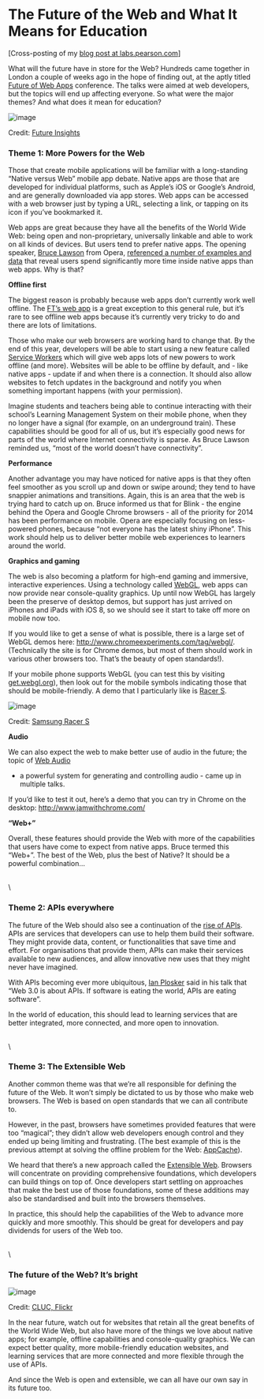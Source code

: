 <!--
slug: the-future-of-the-web-and-what-it-means-for
date: Wed Oct 15 2014 11:36:00 GMT+0100 (BST)
tags: 
title: The Future of the Web and What It Means for Education
id: 100068774869
link: http://www.peteroshaughnessy.com/post/100068774869/the-future-of-the-web-and-what-it-means-for
raw: {"blog_name":"poshaughnessy","id":100068774869,"post_url":"http://www.peteroshaughnessy.com/post/100068774869/the-future-of-the-web-and-what-it-means-for","slug":"the-future-of-the-web-and-what-it-means-for","type":"text","date":"2014-10-15 10:36:00 GMT","timestamp":1413369360,"state":"published","format":"html","reblog_key":"FZiKSeFB","tags":[],"short_url":"http://tmblr.co/ZyfjBw1TCa5FL","summary":"The Future of the Web and What It Means for Education","recommended_source":null,"recommended_color":null,"highlighted":[],"note_count":3,"title":"The Future of the Web and What It Means for Education","body":"<p>[Cross-posting of my <a href=\"http://labs.pearson.com/the-future-of-web-and-what-it-means-for-education/\">blog post at labs.pearson.com</a>]</p>\n<p><span>What will the future have in store for the Web? Hundreds came together in London a couple of weeks ago in the hope of finding out, at the aptly titled </span><a href=\"https://futureofwebapps.com/london-2014/\"><span>Future of Web Apps</span></a><span> conference. The talks were aimed at web developers, but the topics will end up affecting everyone. So what were the major themes? And what does it mean for education?</span></p>\n<p><img alt=\"image\" src=\"http://33.media.tumblr.com/3d85c89bb85185e3ccfd5aedc9649a5f/tumblr_inline_ndhchm1Wll1r5besl.png\"/></p>\n<p><small>Credit: <a href=\"https://twitter.com/fowa/status/517319990882877441\" title=\"Future Insights\">Future Insights</a></small></p>\n\n<p></p>\n<h3>Theme 1: More Powers for the Web</h3>\n<p>Those that create mobile applications will be familiar with a long-standing “Native versus Web” mobile app debate. Native apps are those that are developed for individual platforms, such as Apple’s iOS or Google’s Android, and are generally downloaded via app stores. Web apps can be accessed with a web browser just by typing a URL, selecting a link, or tapping on its icon if you’ve bookmarked it.</p>\n<p><span>Web apps are great because they have all the benefits of the World Wide Web: being open and non-proprietary, universally linkable and able to work on all kinds of devices. But users tend to prefer native apps. The opening speaker, </span><a href=\"http://www.brucelawson.co.uk/\"><span>Bruce Lawson</span></a><span> from Opera, </span><a href=\"https://brucelawson.github.io/talks/2014/fowa/\"><span>referenced a number of examples and data</span></a><span> that reveal users spend significantly more time inside native apps than web apps. Why is that?</span></p>\n\n<p><strong>Offline first</strong></p>\n<p><span>The biggest reason is probably because web apps don’t currently work well offline. The </span><a href=\"http://app.ft.com/\"><span>FT’s web app</span></a><span> is a great exception to this general rule, but it’s rare to see offline web apps because it’s currently very tricky to do and there are lots of limitations.</span></p>\n<p><span>Those who make our web browsers are working hard to change that. By the end of this year, developers will be able to start using a new feature called </span><a href=\"https://developer.mozilla.org/en-US/docs/Web/API/ServiceWorker_API\"><span>Service Workers</span></a><span> which will give web apps lots of new powers to work offline (and more). Websites will be able to be offline by default, and - like native apps - update if and when there is a connection.</span><span> </span><span>It should also allow websites to fetch updates in the background and notify you when something important happens (with your permission).</span></p>\n<p><span>Imagine students and teachers being able to continue interacting with their school’s Learning Management System on their mobile phone, when they no longer have a signal (for example, on an underground train). These capabilities should be good for all of us, but it’s especially good news for parts of the world where Internet connectivity is sparse. As Bruce Lawson reminded us, </span><span>“most of the world doesn’t have connectivity”</span><span>.</span></p>\n\n<p><strong>Performance</strong></p>\n<p><span><span id=\"docs-internal-guid-c924e1ec-132d-a80f-0b8a-d3dafebed142\"><span>Another advantage you may have noticed for native apps is that they often feel smoother as you scroll up and down or swipe around; they tend to have snappier animations and transitions. Again, this is an area that the web is trying hard to catch up on. Bruce informed us that for Blink - the engine behind the Opera and Google Chrome browsers - </span><span>all</span><span> of the priority for 2014 has been performance on mobile. Opera are especially focusing on less-powered phones, because “not everyone has the latest shiny iPhone”. This work should help us to deliver better mobile web experiences to learners around the world.</span></span></span></p>\n\n<p></p>\n<p><strong>Graphics and gaming</strong></p>\n<p><span>The web is also becoming a platform for high-end gaming and immersive, interactive experiences. Using a technology called </span><a href=\"https://developer.mozilla.org/en-US/docs/Web/WebGL\"><span>WebGL</span></a><span>, web apps can now provide near console-quality graphics. Up until now WebGL has largely been the preserve of desktop demos, but support has just arrived on iPhones and iPads with iOS 8, so we should see it start to take off more on mobile now too.</span></p>\n<p><span>If you would like to get a sense of what is possible, there is a large set of WebGL demos here: </span><a href=\"http://www.chromeexperiments.com/tag/webgl/\"><span><a href=\"http://www.chromeexperiments.com/tag/webgl/\">http://www.chromeexperiments.com/tag/webgl/</a></span></a><span>. (Technically the site is for Chrome demos, but most of them should work in various other browsers too. That’s the beauty of open standards!).</span></p>\n<p><span>If your mobile phone supports WebGL (you can test this by visiting </span><a href=\"http://get.webgl.org/\"><span>get.webgl.org</span></a><span>), then look out for the mobile symbols indicating those that should be mobile-friendly. A demo that I particularly like is </span><a href=\"http://www.chromeexperiments.com/detail/racer-s/\"><span>Racer S</span></a><span>.</span></p>\n<p><img alt=\"image\" src=\"http://31.media.tumblr.com/c0aa5adbda9fdb93f6afd33553263398/tumblr_inline_ndhcj4ka7g1r5besl.png\"/></p>\n<p><small>Credit: <a href=\"https://www.google.co.uk/url?sa=t&amp;rct=j&amp;q=&amp;esrc=s&amp;source=web&amp;cd=1&amp;cad=rja&amp;uact=8&amp;ved=0CEAQFjAA&amp;url=http%3A%2F%2Fhelloracer.com%2Fracer-s%2F&amp;ei=XgY0VJGfGYvxasekgpAK&amp;usg=AFQjCNEfQ_SoXyh9A9iaXJZmuem1T6NgpQ\">Samsung Racer S</a></small></p>\n\n<p><strong>Audio</strong></p>\n<p><span>We can also expect the web to make better use of audio in the future; the topic of </span><a href=\"https://developer.mozilla.org/en-US/docs/Web/API/Web_Audio_API\"><span>Web Audio</span></a><span> - a powerful system for generating and controlling audio - came up in multiple talks.</span></p>\n<p><span>If you’d like to test it out, here’s a demo that you can try in Chrome on the desktop: </span><span><a href=\"http://www.jamwithchrome.com/\">http://www.jamwithchrome.com/</a></span></p>\n\n<p><strong>“Web+”</strong></p>\n<p><span>Overall, these features should provide the Web with more of the capabilities that users have come to expect from native apps. Bruce termed this “Web+”. The best of the Web, plus the best of Native? It should be a powerful combination&hellip;</span></p>\n<p><br/><br/></p>\n<h3>Theme 2: APIs everywhere</h3>\n<p><span>The future of the Web should also see a continuation of the </span><a href=\"http://thenextweb.com/dd/2014/03/28/api-economy/\"><span>rise of APIs</span></a><span>. APIs are services that developers can use to help them build their software. They might provide data, content, or functionalities that save time and effort. For organisations that provide them, APIs can make their services available to new audiences, and allow innovative new uses that they might never have imagined.</span></p>\n<p><span>With APIs becoming ever more ubiquitous, </span><a href=\"https://www.linkedin.com/in/ianplosker\"><span>Ian Plosker</span></a><span> said in his talk that </span><span>“Web 3.0 is about APIs. If software is eating the world, APIs are eating software”</span><span>.</span></p>\n<p><span>In the world of education, this should lead to learning services that are better integrated, more connected, and more open to innovation.</span></p>\n<p><br/><br/></p>\n<h3>Theme 3: The Extensible Web</h3>\n<p><span>Another common theme was that we’re all responsible for defining the future of the Web. It won’t simply be dictated to us by those who make web browsers. The Web is based on open standards that we can all contribute to. </span></p>\n<p><span>However, in the past, browsers have sometimes provided features that were too “magical”; they didn’t allow web developers enough control and they ended up being limiting and frustrating. (The best example of this is the previous attempt at solving the offline problem for the Web: </span><a href=\"http://www.html5rocks.com/en/tutorials/appcache/beginner/\"><span>AppCache</span></a><span>). </span></p>\n<p><span>We heard that there’s a new approach called the </span><a href=\"http://extensiblewebmanifesto.org/\"><span>Extensible Web</span></a><span>. Browsers will concentrate on providing comprehensive foundations, which developers can build things on top of. Once developers start settling on approaches that make the best use of those foundations, some of these additions may also be standardised and built into the browsers themselves.</span></p>\n<p><span>In practice, this should help the capabilities of the Web to advance more quickly and more smoothly. This should be great for developers and pay dividends for users of the Web too.</span></p>\n<p><br/><br/></p>\n<h3>The future of the Web? It&rsquo;s bright</h3>\n<p><span><img alt=\"image\" src=\"http://33.media.tumblr.com/204bff8275a679aa7585a42490c15ad8/tumblr_inline_ndhcgi6jgd1r5besl.jpg\"/></span></p>\n<p><small>Credit: <a href=\"https://www.flickr.com/photos/35378394@N03/3280622749/\">CLUC, Flickr</a></small></p>\n<p>In the near future, watch out for websites that retain all the great benefits of the World Wide Web, but also have more of the things we love about native apps; for example, offline capabilities and console-quality graphics. We can expect better quality, more mobile-friendly education websites, and learning services that are more connected and more flexible through the use of APIs.</p>\n<p>And since the Web is open and extensible, we can all have our own say in its future too.</p>","reblog":{"tree_html":"","comment":"<p>[Cross-posting of my <a href=\"http://labs.pearson.com/the-future-of-web-and-what-it-means-for-education/\">blog post at labs.pearson.com</a>]</p>\n<p><span>What will the future have in store for the Web? Hundreds came together in London a couple of weeks ago in the hope of finding out, at the aptly titled </span><a href=\"https://futureofwebapps.com/london-2014/\"><span>Future of Web Apps</span></a><span> conference. The talks were aimed at web developers, but the topics will end up affecting everyone. So what were the major themes? And what does it mean for education?</span></p>\n<p><img alt=\"image\" src=\"http://33.media.tumblr.com/3d85c89bb85185e3ccfd5aedc9649a5f/tumblr_inline_ndhchm1Wll1r5besl.png\"></p>\n<p><small>Credit: <a href=\"https://twitter.com/fowa/status/517319990882877441\" title=\"Future Insights\">Future Insights</a></small></p>\n\n<p></p>\n<h3>Theme 1: More Powers for the Web</h3>\n<p>Those that create mobile applications will be familiar with a long-standing “Native versus Web” mobile app debate. Native apps are those that are developed for individual platforms, such as Apple’s iOS or Google’s Android, and are generally downloaded via app stores. Web apps can be accessed with a web browser just by typing a URL, selecting a link, or tapping on its icon if you’ve bookmarked it.</p>\n<p><span>Web apps are great because they have all the benefits of the World Wide Web: being open and non-proprietary, universally linkable and able to work on all kinds of devices. But users tend to prefer native apps. The opening speaker, </span><a href=\"http://www.brucelawson.co.uk/\"><span>Bruce Lawson</span></a><span> from Opera, </span><a href=\"https://brucelawson.github.io/talks/2014/fowa/\"><span>referenced a number of examples and data</span></a><span> that reveal users spend significantly more time inside native apps than web apps. Why is that?</span></p>\n\n<p><strong>Offline first</strong></p>\n<p><span>The biggest reason is probably because web apps don’t currently work well offline. The </span><a href=\"http://app.ft.com/\"><span>FT’s web app</span></a><span> is a great exception to this general rule, but it’s rare to see offline web apps because it’s currently very tricky to do and there are lots of limitations.</span></p>\n<p><span>Those who make our web browsers are working hard to change that. By the end of this year, developers will be able to start using a new feature called </span><a href=\"https://developer.mozilla.org/en-US/docs/Web/API/ServiceWorker_API\"><span>Service Workers</span></a><span> which will give web apps lots of new powers to work offline (and more). Websites will be able to be offline by default, and - like native apps - update if and when there is a connection.</span><span> </span><span>It should also allow websites to fetch updates in the background and notify you when something important happens (with your permission).</span></p>\n<p><span>Imagine students and teachers being able to continue interacting with their school’s Learning Management System on their mobile phone, when they no longer have a signal (for example, on an underground train). These capabilities should be good for all of us, but it’s especially good news for parts of the world where Internet connectivity is sparse. As Bruce Lawson reminded us, </span><span>“most of the world doesn’t have connectivity”</span><span>.</span></p>\n\n<p><strong>Performance</strong></p>\n<p><span><span id=\"docs-internal-guid-c924e1ec-132d-a80f-0b8a-d3dafebed142\"><span>Another advantage you may have noticed for native apps is that they often feel smoother as you scroll up and down or swipe around; they tend to have snappier animations and transitions. Again, this is an area that the web is trying hard to catch up on. Bruce informed us that for Blink - the engine behind the Opera and Google Chrome browsers - </span><span>all</span><span> of the priority for 2014 has been performance on mobile. Opera are especially focusing on less-powered phones, because “not everyone has the latest shiny iPhone”. This work should help us to deliver better mobile web experiences to learners around the world.</span></span></span></p>\n\n<p></p>\n<p><strong>Graphics and gaming</strong></p>\n<p><span>The web is also becoming a platform for high-end gaming and immersive, interactive experiences. Using a technology called </span><a href=\"https://developer.mozilla.org/en-US/docs/Web/WebGL\"><span>WebGL</span></a><span>, web apps can now provide near console-quality graphics. Up until now WebGL has largely been the preserve of desktop demos, but support has just arrived on iPhones and iPads with iOS 8, so we should see it start to take off more on mobile now too.</span></p>\n<p><span>If you would like to get a sense of what is possible, there is a large set of WebGL demos here: </span><a href=\"http://www.chromeexperiments.com/tag/webgl/\"><span><a href=\"http://www.chromeexperiments.com/tag/webgl/\">http://www.chromeexperiments.com/tag/webgl/</a></span></a><span>. (Technically the site is for Chrome demos, but most of them should work in various other browsers too. That’s the beauty of open standards!).</span></p>\n<p><span>If your mobile phone supports WebGL (you can test this by visiting </span><a href=\"http://get.webgl.org/\"><span>get.webgl.org</span></a><span>), then look out for the mobile symbols indicating those that should be mobile-friendly. A demo that I particularly like is </span><a href=\"http://www.chromeexperiments.com/detail/racer-s/\"><span>Racer S</span></a><span>.</span></p>\n<p><img alt=\"image\" src=\"http://31.media.tumblr.com/c0aa5adbda9fdb93f6afd33553263398/tumblr_inline_ndhcj4ka7g1r5besl.png\"></p>\n<p><small>Credit: <a href=\"https://www.google.co.uk/url?sa=t&amp;rct=j&amp;q=&amp;esrc=s&amp;source=web&amp;cd=1&amp;cad=rja&amp;uact=8&amp;ved=0CEAQFjAA&amp;url=http%3A%2F%2Fhelloracer.com%2Fracer-s%2F&amp;ei=XgY0VJGfGYvxasekgpAK&amp;usg=AFQjCNEfQ_SoXyh9A9iaXJZmuem1T6NgpQ\">Samsung Racer S</a></small></p>\n\n<p><strong>Audio</strong></p>\n<p><span>We can also expect the web to make better use of audio in the future; the topic of </span><a href=\"https://developer.mozilla.org/en-US/docs/Web/API/Web_Audio_API\"><span>Web Audio</span></a><span> - a powerful system for generating and controlling audio - came up in multiple talks.</span></p>\n<p><span>If you’d like to test it out, here’s a demo that you can try in Chrome on the desktop: </span><span><a href=\"http://www.jamwithchrome.com/\">http://www.jamwithchrome.com/</a></span></p>\n\n<p><strong>“Web+”</strong></p>\n<p><span>Overall, these features should provide the Web with more of the capabilities that users have come to expect from native apps. Bruce termed this “Web+”. The best of the Web, plus the best of Native? It should be a powerful combination…</span></p>\n<p><br><br></p>\n<h3>Theme 2: APIs everywhere</h3>\n<p><span>The future of the Web should also see a continuation of the </span><a href=\"http://thenextweb.com/dd/2014/03/28/api-economy/\"><span>rise of APIs</span></a><span>. APIs are services that developers can use to help them build their software. They might provide data, content, or functionalities that save time and effort. For organisations that provide them, APIs can make their services available to new audiences, and allow innovative new uses that they might never have imagined.</span></p>\n<p><span>With APIs becoming ever more ubiquitous, </span><a href=\"https://www.linkedin.com/in/ianplosker\"><span>Ian Plosker</span></a><span> said in his talk that </span><span>“Web 3.0 is about APIs. If software is eating the world, APIs are eating software”</span><span>.</span></p>\n<p><span>In the world of education, this should lead to learning services that are better integrated, more connected, and more open to innovation.</span></p>\n<p><br><br></p>\n<h3>Theme 3: The Extensible Web</h3>\n<p><span>Another common theme was that we’re all responsible for defining the future of the Web. It won’t simply be dictated to us by those who make web browsers. The Web is based on open standards that we can all contribute to. </span></p>\n<p><span>However, in the past, browsers have sometimes provided features that were too “magical”; they didn’t allow web developers enough control and they ended up being limiting and frustrating. (The best example of this is the previous attempt at solving the offline problem for the Web: </span><a href=\"http://www.html5rocks.com/en/tutorials/appcache/beginner/\"><span>AppCache</span></a><span>). </span></p>\n<p><span>We heard that there’s a new approach called the </span><a href=\"http://extensiblewebmanifesto.org/\"><span>Extensible Web</span></a><span>. Browsers will concentrate on providing comprehensive foundations, which developers can build things on top of. Once developers start settling on approaches that make the best use of those foundations, some of these additions may also be standardised and built into the browsers themselves.</span></p>\n<p><span>In practice, this should help the capabilities of the Web to advance more quickly and more smoothly. This should be great for developers and pay dividends for users of the Web too.</span></p>\n<p><br><br></p>\n<h3>The future of the Web? It’s bright</h3>\n<p><span><img alt=\"image\" src=\"http://33.media.tumblr.com/204bff8275a679aa7585a42490c15ad8/tumblr_inline_ndhcgi6jgd1r5besl.jpg\"></span></p>\n<p><small>Credit: <a href=\"https://www.flickr.com/photos/35378394@N03/3280622749/\">CLUC, Flickr</a></small></p>\n<p>In the near future, watch out for websites that retain all the great benefits of the World Wide Web, but also have more of the things we love about native apps; for example, offline capabilities and console-quality graphics. We can expect better quality, more mobile-friendly education websites, and learning services that are more connected and more flexible through the use of APIs.</p>\n<p>And since the Web is open and extensible, we can all have our own say in its future too.</p>"},"trail":[{"blog":{"name":"poshaughnessy","active":true,"theme":{"header_full_width":1500,"header_full_height":500,"header_focus_width":889,"header_focus_height":500,"avatar_shape":"square","background_color":"#529ECC","body_font":"Helvetica Neue","header_bounds":"0,1480,500,591","header_image":"https://secure.static.tumblr.com/74662efec2d2d0b99044d7515b9b54c7/c7hvipl/3e6nlei2p/tumblr_static_9dr71irtcg84w844sgco0gg0o.jpg","header_image_focused":"https://secure.static.tumblr.com/74662efec2d2d0b99044d7515b9b54c7/c7hvipl/77fnlei2r/tumblr_static_tumblr_static_9dr71irtcg84w844sgco0gg0o_focused_v3.jpg","header_image_scaled":"https://secure.static.tumblr.com/74662efec2d2d0b99044d7515b9b54c7/c7hvipl/3e6nlei2p/tumblr_static_9dr71irtcg84w844sgco0gg0o_2048_v2.jpg","header_stretch":true,"link_color":"#F6F6F6","show_avatar":true,"show_description":true,"show_header_image":false,"show_title":true,"title_color":"#444444","title_font":"Gibson","title_font_weight":"bold"}},"post":{"id":"100068774869"},"content_raw":"<p>[Cross-posting of my <a href=\"http://labs.pearson.com/the-future-of-web-and-what-it-means-for-education/\">blog post at labs.pearson.com</a>]</p>\n<p><span>What will the future have in store for the Web? Hundreds came together in London a couple of weeks ago in the hope of finding out, at the aptly titled </span><a href=\"https://futureofwebapps.com/london-2014/\"><span>Future of Web Apps</span></a><span> conference. The talks were aimed at web developers, but the topics will end up affecting everyone. So what were the major themes? And what does it mean for education?</span></p>\n<p><img alt=\"image\" src=\"http://33.media.tumblr.com/3d85c89bb85185e3ccfd5aedc9649a5f/tumblr_inline_ndhchm1Wll1r5besl.png\"></p>\n<p><small>Credit: <a href=\"https://twitter.com/fowa/status/517319990882877441\" title=\"Future Insights\">Future Insights</a></small></p>\n\n<p></p>\n<h3>Theme 1: More Powers for the Web</h3>\n<p>Those that create mobile applications will be familiar with a long-standing “Native versus Web” mobile app debate. Native apps are those that are developed for individual platforms, such as Apple’s iOS or Google’s Android, and are generally downloaded via app stores. Web apps can be accessed with a web browser just by typing a URL, selecting a link, or tapping on its icon if you’ve bookmarked it.</p>\n<p><span>Web apps are great because they have all the benefits of the World Wide Web: being open and non-proprietary, universally linkable and able to work on all kinds of devices. But users tend to prefer native apps. The opening speaker, </span><a href=\"http://www.brucelawson.co.uk/\"><span>Bruce Lawson</span></a><span> from Opera, </span><a href=\"https://brucelawson.github.io/talks/2014/fowa/\"><span>referenced a number of examples and data</span></a><span> that reveal users spend significantly more time inside native apps than web apps. Why is that?</span></p>\n\n<p><strong>Offline first</strong></p>\n<p><span>The biggest reason is probably because web apps don’t currently work well offline. The </span><a href=\"http://app.ft.com/\"><span>FT’s web app</span></a><span> is a great exception to this general rule, but it’s rare to see offline web apps because it’s currently very tricky to do and there are lots of limitations.</span></p>\n<p><span>Those who make our web browsers are working hard to change that. By the end of this year, developers will be able to start using a new feature called </span><a href=\"https://developer.mozilla.org/en-US/docs/Web/API/ServiceWorker_API\"><span>Service Workers</span></a><span> which will give web apps lots of new powers to work offline (and more). Websites will be able to be offline by default, and - like native apps - update if and when there is a connection.</span><span> </span><span>It should also allow websites to fetch updates in the background and notify you when something important happens (with your permission).</span></p>\n<p><span>Imagine students and teachers being able to continue interacting with their school’s Learning Management System on their mobile phone, when they no longer have a signal (for example, on an underground train). These capabilities should be good for all of us, but it’s especially good news for parts of the world where Internet connectivity is sparse. As Bruce Lawson reminded us, </span><span>“most of the world doesn’t have connectivity”</span><span>.</span></p>\n\n<p><strong>Performance</strong></p>\n<p><span><span id=\"docs-internal-guid-c924e1ec-132d-a80f-0b8a-d3dafebed142\"><span>Another advantage you may have noticed for native apps is that they often feel smoother as you scroll up and down or swipe around; they tend to have snappier animations and transitions. Again, this is an area that the web is trying hard to catch up on. Bruce informed us that for Blink - the engine behind the Opera and Google Chrome browsers - </span><span>all</span><span> of the priority for 2014 has been performance on mobile. Opera are especially focusing on less-powered phones, because “not everyone has the latest shiny iPhone”. This work should help us to deliver better mobile web experiences to learners around the world.</span></span></span></p>\n\n<p></p>\n<p><strong>Graphics and gaming</strong></p>\n<p><span>The web is also becoming a platform for high-end gaming and immersive, interactive experiences. Using a technology called </span><a href=\"https://developer.mozilla.org/en-US/docs/Web/WebGL\"><span>WebGL</span></a><span>, web apps can now provide near console-quality graphics. Up until now WebGL has largely been the preserve of desktop demos, but support has just arrived on iPhones and iPads with iOS 8, so we should see it start to take off more on mobile now too.</span></p>\n<p><span>If you would like to get a sense of what is possible, there is a large set of WebGL demos here: </span><a href=\"http://www.chromeexperiments.com/tag/webgl/\"><span><a href=\"http://www.chromeexperiments.com/tag/webgl/\">http://www.chromeexperiments.com/tag/webgl/</a></span></a><span>. (Technically the site is for Chrome demos, but most of them should work in various other browsers too. That’s the beauty of open standards!).</span></p>\n<p><span>If your mobile phone supports WebGL (you can test this by visiting </span><a href=\"http://get.webgl.org/\"><span>get.webgl.org</span></a><span>), then look out for the mobile symbols indicating those that should be mobile-friendly. A demo that I particularly like is </span><a href=\"http://www.chromeexperiments.com/detail/racer-s/\"><span>Racer S</span></a><span>.</span></p>\n<p><img alt=\"image\" src=\"http://31.media.tumblr.com/c0aa5adbda9fdb93f6afd33553263398/tumblr_inline_ndhcj4ka7g1r5besl.png\"></p>\n<p><small>Credit: <a href=\"https://www.google.co.uk/url?sa=t&amp;rct=j&amp;q=&amp;esrc=s&amp;source=web&amp;cd=1&amp;cad=rja&amp;uact=8&amp;ved=0CEAQFjAA&amp;url=http%3A%2F%2Fhelloracer.com%2Fracer-s%2F&amp;ei=XgY0VJGfGYvxasekgpAK&amp;usg=AFQjCNEfQ_SoXyh9A9iaXJZmuem1T6NgpQ\">Samsung Racer S</a></small></p>\n\n<p><strong>Audio</strong></p>\n<p><span>We can also expect the web to make better use of audio in the future; the topic of </span><a href=\"https://developer.mozilla.org/en-US/docs/Web/API/Web_Audio_API\"><span>Web Audio</span></a><span> - a powerful system for generating and controlling audio - came up in multiple talks.</span></p>\n<p><span>If you’d like to test it out, here’s a demo that you can try in Chrome on the desktop: </span><span><a href=\"http://www.jamwithchrome.com/\">http://www.jamwithchrome.com/</a></span></p>\n\n<p><strong>“Web+”</strong></p>\n<p><span>Overall, these features should provide the Web with more of the capabilities that users have come to expect from native apps. Bruce termed this “Web+”. The best of the Web, plus the best of Native? It should be a powerful combination…</span></p>\n<p><br><br></p>\n<h3>Theme 2: APIs everywhere</h3>\n<p><span>The future of the Web should also see a continuation of the </span><a href=\"http://thenextweb.com/dd/2014/03/28/api-economy/\"><span>rise of APIs</span></a><span>. APIs are services that developers can use to help them build their software. They might provide data, content, or functionalities that save time and effort. For organisations that provide them, APIs can make their services available to new audiences, and allow innovative new uses that they might never have imagined.</span></p>\n<p><span>With APIs becoming ever more ubiquitous, </span><a href=\"https://www.linkedin.com/in/ianplosker\"><span>Ian Plosker</span></a><span> said in his talk that </span><span>“Web 3.0 is about APIs. If software is eating the world, APIs are eating software”</span><span>.</span></p>\n<p><span>In the world of education, this should lead to learning services that are better integrated, more connected, and more open to innovation.</span></p>\n<p><br><br></p>\n<h3>Theme 3: The Extensible Web</h3>\n<p><span>Another common theme was that we’re all responsible for defining the future of the Web. It won’t simply be dictated to us by those who make web browsers. The Web is based on open standards that we can all contribute to. </span></p>\n<p><span>However, in the past, browsers have sometimes provided features that were too “magical”; they didn’t allow web developers enough control and they ended up being limiting and frustrating. (The best example of this is the previous attempt at solving the offline problem for the Web: </span><a href=\"http://www.html5rocks.com/en/tutorials/appcache/beginner/\"><span>AppCache</span></a><span>). </span></p>\n<p><span>We heard that there’s a new approach called the </span><a href=\"http://extensiblewebmanifesto.org/\"><span>Extensible Web</span></a><span>. Browsers will concentrate on providing comprehensive foundations, which developers can build things on top of. Once developers start settling on approaches that make the best use of those foundations, some of these additions may also be standardised and built into the browsers themselves.</span></p>\n<p><span>In practice, this should help the capabilities of the Web to advance more quickly and more smoothly. This should be great for developers and pay dividends for users of the Web too.</span></p>\n<p><br><br></p>\n<h3>The future of the Web? It’s bright</h3>\n<p><span><img alt=\"image\" src=\"http://33.media.tumblr.com/204bff8275a679aa7585a42490c15ad8/tumblr_inline_ndhcgi6jgd1r5besl.jpg\"></span></p>\n<p><small>Credit: <a href=\"https://www.flickr.com/photos/35378394@N03/3280622749/\">CLUC, Flickr</a></small></p>\n<p>In the near future, watch out for websites that retain all the great benefits of the World Wide Web, but also have more of the things we love about native apps; for example, offline capabilities and console-quality graphics. We can expect better quality, more mobile-friendly education websites, and learning services that are more connected and more flexible through the use of APIs.</p>\n<p>And since the Web is open and extensible, we can all have our own say in its future too.</p>","content":"<p>[Cross-posting of my <a href=\"http://labs.pearson.com/the-future-of-web-and-what-it-means-for-education/\">blog post at labs.pearson.com</a>]</p>\n<p>What will the future have in store for the Web? Hundreds came together in London a couple of weeks ago in the hope of finding out, at the aptly titled <a href=\"https://futureofwebapps.com/london-2014/\">Future of Web Apps</a> conference. The talks were aimed at web developers, but the topics will end up affecting everyone. So what were the major themes? And what does it mean for education?</p>\n<p><img src=\"http://33.media.tumblr.com/3d85c89bb85185e3ccfd5aedc9649a5f/tumblr_inline_ndhchm1Wll1r5besl.png\" class=\"toggle_inline_image inline_image constrained_image\"/></p>\n<p><small>Credit: <a href=\"https://twitter.com/fowa/status/517319990882877441\" title=\"Future Insights\">Future Insights</a></small></p>\n\n\n<h3>Theme 1: More Powers for the Web</h3>\n<p>Those that create mobile applications will be familiar with a long-standing “Native versus Web” mobile app debate. Native apps are those that are developed for individual platforms, such as Apple’s iOS or Google’s Android, and are generally downloaded via app stores. Web apps can be accessed with a web browser just by typing a URL, selecting a link, or tapping on its icon if you’ve bookmarked it.</p>\n<p>Web apps are great because they have all the benefits of the World Wide Web: being open and non-proprietary, universally linkable and able to work on all kinds of devices. But users tend to prefer native apps. The opening speaker, <a href=\"http://www.brucelawson.co.uk/\">Bruce Lawson</a> from Opera, <a href=\"https://brucelawson.github.io/talks/2014/fowa/\">referenced a number of examples and data</a> that reveal users spend significantly more time inside native apps than web apps. Why is that?</p>\n\n<p><strong>Offline first</strong></p>\n<p>The biggest reason is probably because web apps don’t currently work well offline. The <a href=\"http://app.ft.com/\">FT’s web app</a> is a great exception to this general rule, but it’s rare to see offline web apps because it’s currently very tricky to do and there are lots of limitations.</p>\n<p>Those who make our web browsers are working hard to change that. By the end of this year, developers will be able to start using a new feature called <a href=\"https://developer.mozilla.org/en-US/docs/Web/API/ServiceWorker_API\">Service Workers</a> which will give web apps lots of new powers to work offline (and more). Websites will be able to be offline by default, and - like native apps - update if and when there is a connection. It should also allow websites to fetch updates in the background and notify you when something important happens (with your permission).</p>\n<p>Imagine students and teachers being able to continue interacting with their school’s Learning Management System on their mobile phone, when they no longer have a signal (for example, on an underground train). These capabilities should be good for all of us, but it’s especially good news for parts of the world where Internet connectivity is sparse. As Bruce Lawson reminded us, “most of the world doesn’t have connectivity”.</p>\n\n<p><strong>Performance</strong></p>\n<p>Another advantage you may have noticed for native apps is that they often feel smoother as you scroll up and down or swipe around; they tend to have snappier animations and transitions. Again, this is an area that the web is trying hard to catch up on. Bruce informed us that for Blink - the engine behind the Opera and Google Chrome browsers - all of the priority for 2014 has been performance on mobile. Opera are especially focusing on less-powered phones, because “not everyone has the latest shiny iPhone”. This work should help us to deliver better mobile web experiences to learners around the world.</p>\n\n\n<p><strong>Graphics and gaming</strong></p>\n<p>The web is also becoming a platform for high-end gaming and immersive, interactive experiences. Using a technology called <a href=\"https://developer.mozilla.org/en-US/docs/Web/WebGL\">WebGL</a>, web apps can now provide near console-quality graphics. Up until now WebGL has largely been the preserve of desktop demos, but support has just arrived on iPhones and iPads with iOS 8, so we should see it start to take off more on mobile now too.</p>\n<p>If you would like to get a sense of what is possible, there is a large set of WebGL demos here: <a href=\"http://www.chromeexperiments.com/tag/webgl/\"></a><a href=\"http://www.chromeexperiments.com/tag/webgl/\">http://www.chromeexperiments.com/tag/webgl/</a>. (Technically the site is for Chrome demos, but most of them should work in various other browsers too. That’s the beauty of open standards!).</p>\n<p>If your mobile phone supports WebGL (you can test this by visiting <a href=\"http://get.webgl.org/\">get.webgl.org</a>), then look out for the mobile symbols indicating those that should be mobile-friendly. A demo that I particularly like is <a href=\"http://www.chromeexperiments.com/detail/racer-s/\">Racer S</a>.</p>\n<p><img src=\"http://31.media.tumblr.com/c0aa5adbda9fdb93f6afd33553263398/tumblr_inline_ndhcj4ka7g1r5besl.png\" class=\"toggle_inline_image inline_image constrained_image\"/></p>\n<p><small>Credit: <a href=\"https://www.google.co.uk/url?sa=t&amp;rct=j&amp;q=&amp;esrc=s&amp;source=web&amp;cd=1&amp;cad=rja&amp;uact=8&amp;ved=0CEAQFjAA&amp;url=http%3A%2F%2Fhelloracer.com%2Fracer-s%2F&amp;ei=XgY0VJGfGYvxasekgpAK&amp;usg=AFQjCNEfQ_SoXyh9A9iaXJZmuem1T6NgpQ\">Samsung Racer S</a></small></p>\n\n<p><strong>Audio</strong></p>\n<p>We can also expect the web to make better use of audio in the future; the topic of <a href=\"https://developer.mozilla.org/en-US/docs/Web/API/Web_Audio_API\">Web Audio</a> - a powerful system for generating and controlling audio - came up in multiple talks.</p>\n<p>If you’d like to test it out, here’s a demo that you can try in Chrome on the desktop: <a href=\"http://www.jamwithchrome.com/\">http://www.jamwithchrome.com/</a></p>\n\n<p><strong>“Web+”</strong></p>\n<p>Overall, these features should provide the Web with more of the capabilities that users have come to expect from native apps. Bruce termed this “Web+”. The best of the Web, plus the best of Native? It should be a powerful combination…</p>\n<p><br /><br /></p>\n<h3>Theme 2: APIs everywhere</h3>\n<p>The future of the Web should also see a continuation of the <a href=\"http://thenextweb.com/dd/2014/03/28/api-economy/\">rise of APIs</a>. APIs are services that developers can use to help them build their software. They might provide data, content, or functionalities that save time and effort. For organisations that provide them, APIs can make their services available to new audiences, and allow innovative new uses that they might never have imagined.</p>\n<p>With APIs becoming ever more ubiquitous, <a href=\"https://www.linkedin.com/in/ianplosker\">Ian Plosker</a> said in his talk that “Web 3.0 is about APIs. If software is eating the world, APIs are eating software”.</p>\n<p>In the world of education, this should lead to learning services that are better integrated, more connected, and more open to innovation.</p>\n<p><br /><br /></p>\n<h3>Theme 3: The Extensible Web</h3>\n<p>Another common theme was that we’re all responsible for defining the future of the Web. It won’t simply be dictated to us by those who make web browsers. The Web is based on open standards that we can all contribute to. </p>\n<p>However, in the past, browsers have sometimes provided features that were too “magical”; they didn’t allow web developers enough control and they ended up being limiting and frustrating. (The best example of this is the previous attempt at solving the offline problem for the Web: <a href=\"http://www.html5rocks.com/en/tutorials/appcache/beginner/\">AppCache</a>). </p>\n<p>We heard that there’s a new approach called the <a href=\"http://extensiblewebmanifesto.org/\">Extensible Web</a>. Browsers will concentrate on providing comprehensive foundations, which developers can build things on top of. Once developers start settling on approaches that make the best use of those foundations, some of these additions may also be standardised and built into the browsers themselves.</p>\n<p>In practice, this should help the capabilities of the Web to advance more quickly and more smoothly. This should be great for developers and pay dividends for users of the Web too.</p>\n<p><br /><br /></p>\n<h3>The future of the Web? It’s bright</h3>\n<p><img src=\"http://33.media.tumblr.com/204bff8275a679aa7585a42490c15ad8/tumblr_inline_ndhcgi6jgd1r5besl.jpg\" class=\"toggle_inline_image inline_image constrained_image\"/></p>\n<p><small>Credit: <a href=\"https://www.flickr.com/photos/35378394@N03/3280622749/\">CLUC, Flickr</a></small></p>\n<p>In the near future, watch out for websites that retain all the great benefits of the World Wide Web, but also have more of the things we love about native apps; for example, offline capabilities and console-quality graphics. We can expect better quality, more mobile-friendly education websites, and learning services that are more connected and more flexible through the use of APIs.</p>\n<p>And since the Web is open and extensible, we can all have our own say in its future too.</p>","is_current_item":true,"is_root_item":true}]}
publish: 2014-10-015
-->


The Future of the Web and What It Means for Education
=====================================================

\[Cross-posting of my [blog post at
labs.pearson.com](http://labs.pearson.com/the-future-of-web-and-what-it-means-for-education/)\]

<span>What will the future have in store for the Web? Hundreds came
together in London a couple of weeks ago in the hope of finding out, at
the aptly titled </span>[<span>Future of Web
Apps</span>](https://futureofwebapps.com/london-2014/)<span> conference.
The talks were aimed at web developers, but the topics will end up
affecting everyone. So what were the major themes? And what does it mean
for education?</span>

![image](http://33.media.tumblr.com/3d85c89bb85185e3ccfd5aedc9649a5f/tumblr_inline_ndhchm1Wll1r5besl.png)

Credit: [Future
Insights](https://twitter.com/fowa/status/517319990882877441 "Future Insights")

### Theme 1: More Powers for the Web

Those that create mobile applications will be familiar with a
long-standing “Native versus Web” mobile app debate. Native apps are
those that are developed for individual platforms, such as Apple’s iOS
or Google’s Android, and are generally downloaded via app stores. Web
apps can be accessed with a web browser just by typing a URL, selecting
a link, or tapping on its icon if you’ve bookmarked it.

<span>Web apps are great because they have all the benefits of the World
Wide Web: being open and non-proprietary, universally linkable and able
to work on all kinds of devices. But users tend to prefer native apps.
The opening speaker, </span>[<span>Bruce
Lawson</span>](http://www.brucelawson.co.uk/)<span> from Opera,
</span>[<span>referenced a number of examples and
data</span>](https://brucelawson.github.io/talks/2014/fowa/)<span> that
reveal users spend significantly more time inside native apps than web
apps. Why is that?</span>

**Offline first**

<span>The biggest reason is probably because web apps don’t currently
work well offline. The </span>[<span>FT’s web
app</span>](http://app.ft.com/)<span> is a great exception to this
general rule, but it’s rare to see offline web apps because it’s
currently very tricky to do and there are lots of limitations.</span>

<span>Those who make our web browsers are working hard to change that.
By the end of this year, developers will be able to start using a new
feature called </span>[<span>Service
Workers</span>](https://developer.mozilla.org/en-US/docs/Web/API/ServiceWorker_API)<span>
which will give web apps lots of new powers to work offline (and more).
Websites will be able to be offline by default, and - like native apps -
update if and when there is a connection.</span><span> </span><span>It
should also allow websites to fetch updates in the background and notify
you when something important happens (with your permission).</span>

<span>Imagine students and teachers being able to continue interacting
with their school’s Learning Management System on their mobile phone,
when they no longer have a signal (for example, on an underground
train). These capabilities should be good for all of us, but it’s
especially good news for parts of the world where Internet connectivity
is sparse. As Bruce Lawson reminded us, </span><span>“most of the world
doesn’t have connectivity”</span><span>.</span>

**Performance**

<span><span
id="docs-internal-guid-c924e1ec-132d-a80f-0b8a-d3dafebed142"><span>Another
advantage you may have noticed for native apps is that they often feel
smoother as you scroll up and down or swipe around; they tend to have
snappier animations and transitions. Again, this is an area that the web
is trying hard to catch up on. Bruce informed us that for Blink - the
engine behind the Opera and Google Chrome browsers -
</span><span>all</span><span> of the priority for 2014 has been
performance on mobile. Opera are especially focusing on less-powered
phones, because “not everyone has the latest shiny iPhone”. This work
should help us to deliver better mobile web experiences to learners
around the world.</span></span></span>

**Graphics and gaming**

<span>The web is also becoming a platform for high-end gaming and
immersive, interactive experiences. Using a technology called
</span>[<span>WebGL</span>](https://developer.mozilla.org/en-US/docs/Web/WebGL)<span>,
web apps can now provide near console-quality graphics. Up until now
WebGL has largely been the preserve of desktop demos, but support has
just arrived on iPhones and iPads with iOS 8, so we should see it start
to take off more on mobile now too.</span>

<span>If you would like to get a sense of what is possible, there is a
large set of WebGL demos here:
</span>[<span><http://www.chromeexperiments.com/tag/webgl/></span>](http://www.chromeexperiments.com/tag/webgl/)<span>.
(Technically the site is for Chrome demos, but most of them should work
in various other browsers too. That’s the beauty of open
standards!).</span>

<span>If your mobile phone supports WebGL (you can test this by visiting
</span>[<span>get.webgl.org</span>](http://get.webgl.org/)<span>), then
look out for the mobile symbols indicating those that should be
mobile-friendly. A demo that I particularly like is </span>[<span>Racer
S</span>](http://www.chromeexperiments.com/detail/racer-s/)<span>.</span>

![image](http://31.media.tumblr.com/c0aa5adbda9fdb93f6afd33553263398/tumblr_inline_ndhcj4ka7g1r5besl.png)

Credit: [Samsung Racer
S](https://www.google.co.uk/url?sa=t&rct=j&q=&esrc=s&source=web&cd=1&cad=rja&uact=8&ved=0CEAQFjAA&url=http%3A%2F%2Fhelloracer.com%2Fracer-s%2F&ei=XgY0VJGfGYvxasekgpAK&usg=AFQjCNEfQ_SoXyh9A9iaXJZmuem1T6NgpQ)

**Audio**

<span>We can also expect the web to make better use of audio in the
future; the topic of </span>[<span>Web
Audio</span>](https://developer.mozilla.org/en-US/docs/Web/API/Web_Audio_API)<span>
- a powerful system for generating and controlling audio - came up in
multiple talks.</span>

<span>If you’d like to test it out, here’s a demo that you can try in
Chrome on the desktop:
</span><span><http://www.jamwithchrome.com/></span>

**“Web+”**

<span>Overall, these features should provide the Web with more of the
capabilities that users have come to expect from native apps. Bruce
termed this “Web+”. The best of the Web, plus the best of Native? It
should be a powerful combination…</span>

\
\

### Theme 2: APIs everywhere

<span>The future of the Web should also see a continuation of the
</span>[<span>rise of
APIs</span>](http://thenextweb.com/dd/2014/03/28/api-economy/)<span>.
APIs are services that developers can use to help them build their
software. They might provide data, content, or functionalities that save
time and effort. For organisations that provide them, APIs can make
their services available to new audiences, and allow innovative new uses
that they might never have imagined.</span>

<span>With APIs becoming ever more ubiquitous, </span>[<span>Ian
Plosker</span>](https://www.linkedin.com/in/ianplosker)<span> said in
his talk that </span><span>“Web 3.0 is about APIs. If software is eating
the world, APIs are eating software”</span><span>.</span>

<span>In the world of education, this should lead to learning services
that are better integrated, more connected, and more open to
innovation.</span>

\
\

### Theme 3: The Extensible Web

<span>Another common theme was that we’re all responsible for defining
the future of the Web. It won’t simply be dictated to us by those who
make web browsers. The Web is based on open standards that we can all
contribute to. </span>

<span>However, in the past, browsers have sometimes provided features
that were too “magical”; they didn’t allow web developers enough control
and they ended up being limiting and frustrating. (The best example of
this is the previous attempt at solving the offline problem for the Web:
</span>[<span>AppCache</span>](http://www.html5rocks.com/en/tutorials/appcache/beginner/)<span>).
</span>

<span>We heard that there’s a new approach called the
</span>[<span>Extensible
Web</span>](http://extensiblewebmanifesto.org/)<span>. Browsers will
concentrate on providing comprehensive foundations, which developers can
build things on top of. Once developers start settling on approaches
that make the best use of those foundations, some of these additions may
also be standardised and built into the browsers themselves.</span>

<span>In practice, this should help the capabilities of the Web to
advance more quickly and more smoothly. This should be great for
developers and pay dividends for users of the Web too.</span>

\
\

### The future of the Web? It’s bright

<span>![image](http://33.media.tumblr.com/204bff8275a679aa7585a42490c15ad8/tumblr_inline_ndhcgi6jgd1r5besl.jpg)</span>

Credit: [CLUC,
Flickr](https://www.flickr.com/photos/35378394@N03/3280622749/)

In the near future, watch out for websites that retain all the great
benefits of the World Wide Web, but also have more of the things we love
about native apps; for example, offline capabilities and console-quality
graphics. We can expect better quality, more mobile-friendly education
websites, and learning services that are more connected and more
flexible through the use of APIs.

And since the Web is open and extensible, we can all have our own say in
its future too.

